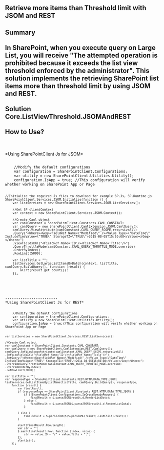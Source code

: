 Retrieve more items than Threshold limit with JSOM and REST
----------------------------------------------------------
**Summary**
<br><br>
In SharePoint, when you execute query on Large List, you will receive "The attempted operation is prohibited because it exceeds the list view threshold enforced by the administrator". This solution implements the retrieving SharePoint list items more than threshold limit by using JSOM and REST. 
<br><br>
**Solution**
<br>
Core.ListViewThreshold.JSOMAndREST
<br>
<br>
How to Use?
-------------------------
<br>
<br>
*Using SharePointClient Js for JSOM*
<pre>
<code>
    //Modify the default configurations 
    var configuration = SharePointClient.Configurations;
    var utility = new SharePointClient.Utilities.Utility();
    configuration.IsApp = true; //This configuration will verify whether working on SharePoint App or Page
    
    //Initialize the required Js files to download for example SP.Js, SP.Runtime.js
    SharePointClient.Services.JSOM.Initialize(function () {
        var listServices = new SharePointClient.Services.JSOM.ListServices();

        //Get SP clientContext
        var context = new SharePointClient.Services.JSOM.Context();

        //Create Caml object
        var camlConstant = SharePointClient.Constants.CAML_CONSTANT;
        var camlQuery = new SharePointClient.CamlExtension.JSOM.CamlQuery();
        camlQuery.ViewAttribute(camlConstant.CAML_QUERY_SCOPE.recursiveAll)
        .Query("<Where><Geq><FieldRef Name=\"Modified\" /><Value Type=\"DateTime\" IncludeTimeValue=\"TRUE\" StorageTZ=\"TRUE\">2015-08-05T15:50:08</Value></Geq></Where>")
        .ViewFieldsXml("<FieldRef Name='ID'/><FieldRef Name='Title'/>")
        .QueryThrottleMode(camlConstant.CAML_QUERY_THROTTLE_MODE.override)
        .OrderByIndex()
        .RowLimit(5000);

        var listTitle = "";
        listServices.GetLargeListItemsByBatch(context, listTitle, camlQuery.BuildQuery(), function (result) {
            alert(result.get_count());
        });
</cod>
</pre>
------------------------
*Using SharePointClient Js for REST*
<pre>
<code>
    //Modify the default configurations
    var configuration = SharePointClient.Configurations;
    var utility = new SharePointClient.Utilities.Utility();
    configuration.IsApp = true;//This configuration will verify whether working on SharePoint App or Page
    

    var listServices = new SharePointClient.Services.REST.ListServices();

    //Create Caml object
    var camlConstant = SharePointClient.Constants.CAML_CONSTANT;
    var camlQuery = new SharePointClient.CamlExtension.REST.CamlQuery();
    camlQuery.SetViewScopeAttribute(camlConstant.CAML_QUERY_SCOPE.recursiveAll)
    .SetViewFieldsXml("<FieldRef Name='ID'/><FieldRef Name='Title'/>")
    .SetQuery("<Where><Geq><FieldRef Name=\"Modified\" /><Value Type=\"DateTime\" IncludeTimeValue=\"TRUE\" StorageTZ=\"TRUE\">2014-08-05T15:50:08</Value></Geq></Where>")
    .OverrideQueryThrottleMode(camlConstant.CAML_QUERY_THROTTLE_MODE.override)
    .OverrideOrderByIndex()
    .SetRowLimit(5000);

    var listTitle = "";
    var responseType = SharePointClient.Constants.REST.HTTP.DATA_TYPE.JSON;
    listServices.GetListItemsByListName(listTitle, camlQuery.BuildQuery(), responseType,
        function (result) {
            var finalResult;
            if (responseType == SharePointClient.Constants.REST.HTTP.DATA_TYPE.JSON) {
                if (!SharePointClient.Configurations.IsCrossDomainRequest) {
                    finalResult = $.parseJSON(result.d.RenderListData);
                } else {
                    finalResult = $.parseJSON($.parseJSON(result).d.RenderListData);
                }

            } else {
                finalResult = $.parseJSON($($.parseXML(result).lastChild).text());
            }

            alert(finalResult.Row.length);
            var str = "";
            $.each(finalResult.Row, function (index, value) {
                str += value.ID + "/" + value.Title + ";";
            });
            alert(str);
        });
</code>
</pre>
